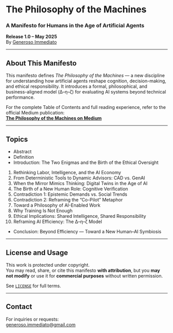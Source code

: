 # The Philosophy of the Machines  
### A Manifesto for Humans in the Age of Artificial Agents  
**Release 1.0 – May 2025**  
By [Generoso Immediato](mailto:generoso.immediato@gmail.com)

---

## About This Manifesto

This manifesto defines *The Philosophy of the Machines* — a new discipline for understanding how artificial agents reshape cognition, decision-making, and ethical responsibility. It introduces a formal, philosophical, and business-aligned model (Δ–η–ζ) for evaluating AI systems beyond technical performance.

For the complete Table of Contents and full reading experience, refer to the official Medium publication:  
**[The Philosophy of the Machines on Medium](https://medium.com/your-link-here)**

---

## Topics

- Abstract  
- Definition  
- Introduction: The Two Enigmas and the Birth of the Ethical Oversight  
1. Rethinking Labor, Intelligence, and the AI Economy  
2. From Deterministic Tools to Dynamic Advisors: CAD vs. GenAI  
3. When the Mirror Mimics Thinking: Digital Twins in the Age of AI  
4. The Birth of a New Human Role: Cognitive Verification  
5. Contradiction 1: Epistemic Demands vs. Social Trends  
6. Contradiction 2: Reframing the “Co-Pilot” Metaphor  
7. Toward a Philosophy of AI-Enabled Work  
8. Why Training Is Not Enough
9. Ethical Implications: Shared Intelligence, Shared Responsibility  
10. Reframing AI Efficiency: The Δ–η–ζ Model
- Conclusion: Beyond Efficiency — Toward a New Human–AI Symbiosis  

---

## License and Usage

This work is protected under copyright.  
You may read, share, or cite this manifesto **with attribution**, but you **may not modify** or use it for **commercial purposes** without written permission.

See [`LICENSE`](./LICENSE) for full terms.

---

## Contact

For inquiries or requests:  
[generoso.immediato@gmail.com](mailto:generoso.immediato@gmail.com)
